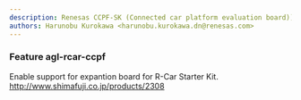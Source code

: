 ```yaml
---
description: Renesas CCPF-SK (Connected car platform evaluation board)) board support
authors: Harunobu Kurokawa <harunobu.kurokawa.dn@renesas.com>
---
```


### Feature agl-rcar-ccpf

Enable support for expantion board for R-Car Starter Kit.
http://www.shimafuji.co.jp/products/2308

